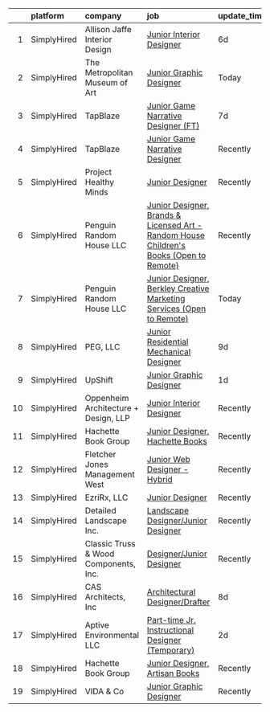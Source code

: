 

|    | platform    | company                               | job                                                                                                                                                                                                 | update_time   | location          |
|---:|:------------|:--------------------------------------|:----------------------------------------------------------------------------------------------------------------------------------------------------------------------------------------------------|:--------------|:------------------|
|  1 | SimplyHired | Allison Jaffe Interior Design         | [Junior Interior Designer](https://www.simplyhired.com/job/gfsX9CVFYlxdq066LVq_J1ioqiVO-b8yObsLDOJ14DPUoNQbglc5gQ?q=junior+designer)                                                                | 6d            | Austin, TX        |
|  2 | SimplyHired | The Metropolitan Museum of Art        | [Junior Graphic Designer](https://www.simplyhired.com/job/ek7g1me_X52iDGuJ6376olJF5vgfzyScOPPpDnftq0yLXxuiY21gUA?q=junior+designer)                                                                 | Today         | New York, NY      |
|  3 | SimplyHired | TapBlaze                              | [Junior Game Narrative Designer (FT)](https://www.simplyhired.com/job/x-totGnTPyxmWlZjsb17qb3xrtZCnKPctAKQBfHjGJQ4BKIqUDJ2aw?q=junior+designer)                                                     | 7d            | Los Angeles, CA   |
|  4 | SimplyHired | TapBlaze                              | [Junior Game Narrative Designer](https://www.simplyhired.com/job/jYwP5IkN6_Tr5Zvtg3jSXEvulW12PedBh3HVuOR6L0JHY7oaPz29Yg?q=junior+designer)                                                          | Recently      | Los Angeles, CA   |
|  5 | SimplyHired | Project Healthy Minds                 | [Junior Designer](https://www.simplyhired.com/job/2Gi76T-wr8RSdfSGfu3-nkcaCvwpSY0dJsDqeq_Lv1VO4vtt5M1dLw?q=junior+designer)                                                                         | Recently      | New York, NY      |
|  6 | SimplyHired | Penguin Random House LLC              | [Junior Designer, Brands & Licensed Art - Random House Children's Books (Open to Remote)](https://www.simplyhired.com/job/gH3waUaaEZWiJ28DEHFm7xKrgWmuMXpgd-FdbKc3X12hyKTLyKUXBQ?q=junior+designer) | Recently      | New York, NY      |
|  7 | SimplyHired | Penguin Random House LLC              | [Junior Designer, Berkley Creative Marketing Services (Open to Remote)](https://www.simplyhired.com/job/ggh2ZIcbxjW6uByW0YkFHLgEzcD_4Ge22lg5QIE4farPWJygz450nA?q=junior+designer)                   | Today         | New York, NY      |
|  8 | SimplyHired | PEG, LLC                              | [Junior Residential Mechanical Designer](https://www.simplyhired.com/job/4AE_AAvQ_19sywiJiLccFp9ok_SO5YchqKVTwazJihNj-0SbuUSbog?q=junior+designer)                                                  | 9d            | Fairfax, VA       |
|  9 | SimplyHired | UpShift                               | [Junior Graphic Designer](https://www.simplyhired.com/job/UQt36RA5g3LcG6G3zEBBFjM8WMhPJuJB2DOtVo1bOA37DCPBn6M2dg?q=junior+designer)                                                                 | 1d            | Chicago, IL       |
| 10 | SimplyHired | Oppenheim Architecture + Design, LLP  | [Junior Interior Designer](https://www.simplyhired.com/job/Q78o12m6I2p3HdFA-mXuQrQ9xRzp14HWzNvOyhQgfJdOi-ziRnG4-A?q=junior+designer)                                                                | Recently      | Miami, FL         |
| 11 | SimplyHired | Hachette Book Group                   | [Junior Designer, Hachette Books](https://www.simplyhired.com/job/22mR9IP_bThKByd2qGiMyO4fx-XwqArSDJnoWBpWI4__54upccgEwg?q=junior+designer)                                                         | Recently      | New York, NY      |
| 12 | SimplyHired | Fletcher Jones Management West        | [Junior Web Designer - Hybrid](https://www.simplyhired.com/job/y_8pSjxAEkhlM1lo0tBCxDcssgLPap0NjuNX5bSo1uA54MmNeBGBSQ?q=junior+designer)                                                            | Recently      | Newport Beach, CA |
| 13 | SimplyHired | EzriRx, LLC                           | [Junior Designer](https://www.simplyhired.com/job/1knJ8YHFKokFN5PYbYkh1RdC0beohgmol5V9xV95C2cCb0B1AxM7YQ?q=junior+designer)                                                                         | Recently      | Remote            |
| 14 | SimplyHired | Detailed Landscape Inc.               | [Landscape Designer/Junior Designer](https://www.simplyhired.com/job/EhrppFcRWarkccNr432EF5vxGN_NA1B3Nc5BP9BEXyp3UN7zsWfsOg?q=junior+designer)                                                      | Recently      | Fort Collins, CO  |
| 15 | SimplyHired | Classic Truss & Wood Components, Inc. | [Designer/Junior Designer](https://www.simplyhired.com/job/FGqsakCnujAqK9zJ0Rb0LjxcM6RXSGOEWIGiN4Zx0Ovay5aTpq7k7Q?q=junior+designer)                                                                | Recently      | Clarksville, IN   |
| 16 | SimplyHired | CAS Architects, Inc                   | [Architectural Designer/Drafter](https://www.simplyhired.com/job/JwRbg44VbkBjGuD5hKITxfb-AKrFfh4QWaKtoAq1tM3HSnuwoSLeWw?q=junior+designer)                                                          | 8d            | Mountain View, CA |
| 17 | SimplyHired | Aptive Environmental LLC              | [Part-time Jr. Instructional Designer (Temporary)](https://www.simplyhired.com/job/95wegBkH8kngrQPkyE-Mb_rsUrWXDGL6u8W9ZEZTtZCIRXr27Poi1A?q=junior+designer)                                        | 2d            | Provo, UT         |
| 18 | SimplyHired | Hachette Book Group                   | [Junior Designer, Artisan Books](https://www.simplyhired.com/job/-b9EF00nnF0i0jwqDN4q7xQCMmHvi1ZOYPk_APW8WwrJa1cNQQIHJQ?q=junior+designer)                                                          | Recently      | New York, NY      |
| 19 | SimplyHired | VIDA & Co                             | [Junior Graphic Designer](https://www.simplyhired.com/job/MFPj8k072KQoOklLnzZX62SSDUt874VJvAIMYe7BV9YcLgG-2mzfvA?q=junior+designer)                                                                 | Recently      | Remote            |